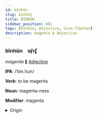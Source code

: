 ```yaml
---
id: bînhûn
slug: bînhûn
title: BÎNHÛN
sidebar_position: 601
tags: [bînhûn, Adjective, Sino-Tibetan]
description: magenta § Adjective
---
```


### bînhûn&emsp;<span kind="abugida">ʋ̃ɟɂ̃ʄ</span>

*magenta* **§** [Adjective](../../tags/Adjective)

**IPA**: /ˈbin.hun/

**Verb**: to be magenta

**Noun**: magenta-ness

**Modifier**: magenta

<details>
    <summary>Origin</summary>
    Mandarin 品紅 pǐnhóng [pʰinhʊŋ]<br/>
    <em>Sino-Tibetan Language Family</em>
</details>